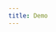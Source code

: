 ```yaml
---
title: Demo
---
```


<iframe style="border: 0; height: calc(100vh - 320px); width: 100%" src="//localhost:6006/?path=/story/forms--datalist"></iframe>
